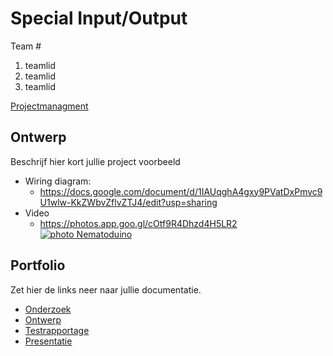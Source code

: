 # Special Input/Output
Team #
1. teamlid
2. teamlid
3. teamlid

[Projectmanagment]() <Trello scrumboard bijvoorbeeld>

## Ontwerp
Beschrijf hier kort jullie project
voorbeeld
* Wiring diagram:
  * https://docs.google.com/document/d/1IAUqghA4gxy9PVatDxPmvc9U1wlw-KkZWbvZflvZTJ4/edit?usp=sharing
* Video
  * https://photos.app.goo.gl/cOtf9R4Dhzd4H5LR2
[![photo Nematoduino](video/image1.jpg "photo Nematoduino")](https://photos.app.goo.gl/cOtf9R4Dhzd4H5LR2)


## Portfolio
Zet hier de links neer naar jullie documentatie.

* [Onderzoek](http://jamirodevulder.eu/)
* [Ontwerp]()
* [Testrapportage]()
* [Presentatie]()
